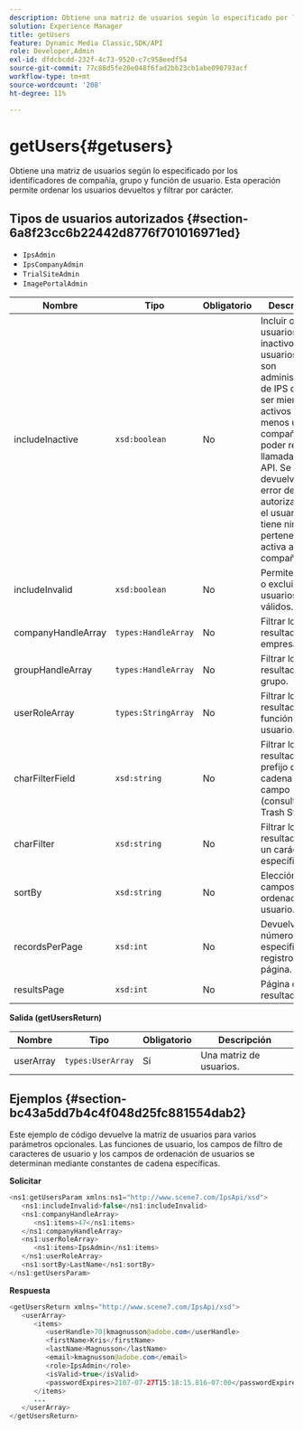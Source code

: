 ```yaml
---
description: Obtiene una matriz de usuarios según lo especificado por los identificadores de compañía, grupo y función de usuario. Esta operación permite ordenar los usuarios devueltos y filtrar por carácter.
solution: Experience Manager
title: getUsers
feature: Dynamic Media Classic,SDK/API
role: Developer,Admin
exl-id: dfdcbcdd-232f-4c73-9520-c7c958eedf54
source-git-commit: 77c88d5fe20e048f6fad2bb23cb1abe090793acf
workflow-type: tm+mt
source-wordcount: '208'
ht-degree: 11%

---
```


# getUsers{#getusers}

Obtiene una matriz de usuarios según lo especificado por los identificadores de compañía, grupo y función de usuario. Esta operación permite ordenar los usuarios devueltos y filtrar por carácter.

## Tipos de usuarios autorizados {#section-6a8f23cc6b22442d8776f701016971ed}

* `IpsAdmin`
* `IpsCompanyAdmin`
* `TrialSiteAdmin`
* `ImagePortalAdmin`


| Nombre | Tipo | Obligatorio | Descripción |
|---|---|---|---|
| includeInactive | `xsd:boolean` | No | Incluir o excluir usuarios inactivos. Los usuarios que no son administradores de IPS deben ser miembros activos de al menos una compañía para poder realizar llamadas de API. Se devuelve un error de autorización si el usuario no tiene ninguna pertenencia activa a la compañía. |
| includeInvalid | `xsd:boolean` | No | Permite incluir o excluir usuarios no válidos. |
| companyHandleArray | `types:HandleArray` | No | Filtrar los resultados por empresa. |
| groupHandleArray | `types:HandleArray` | No | Filtrar los resultados por grupo. |
| userRoleArray | `types:StringArray` | No | Filtrar los resultados por función de usuario. |
| charFilterField | `xsd:string` | No | Filtrar los resultados por prefijo de cadena del campo (consulte [!DNL Trash State).] |
| charFilter | `xsd:string` | No | Filtrar los resultados por un carácter específico. |
| sortBy | `xsd:string` | No | Elección de los campos de ordenación del usuario. |
| recordsPerPage | `xsd:int` | No | Devuelve el número especificado de registros por página. |
| resultsPage | `xsd:int` | No | Página de resultados. |

**Salida (getUsersReturn)**

| Nombre | Tipo | Obligatorio | Descripción |
|---|---|---|---|
| userArray | `types:UserArray` | Sí | Una matriz de usuarios. |

## Ejemplos {#section-bc43a5dd7b4c4f048d25fc881554dab2}

Este ejemplo de código devuelve la matriz de usuarios para varios parámetros opcionales. Las funciones de usuario, los campos de filtro de caracteres de usuario y los campos de ordenación de usuarios se determinan mediante constantes de cadena específicas.

**Solicitar**

```java
<ns1:getUsersParam xmlns:ns1="http://www.scene7.com/IpsApi/xsd">
   <ns1:includeInvalid>false</ns1:includeInvalid>
   <ns1:companyHandleArray>
      <ns1:items>47</ns1:items>
   </ns1:companyHandleArray>
   <ns1:userRoleArray>
      <ns1:items>IpsAdmin</ns1:items>
   </ns1:userRoleArray>
   <ns1:sortBy>LastName</ns1:sortBy>
</ns1:getUsersParam>
```

**Respuesta**

```java
<getUsersReturn xmlns="http://www.scene7.com/IpsApi/xsd">
   <userArray>
      <items>
         <userHandle>70|kmagnusson@adobe.com</userHandle>
         <firstName>Kris</firstName>
         <lastName>Magnusson</lastName>
         <email>kmagnusson@adobe.com</email>
         <role>IpsAdmin</role>
         <isValid>true</isValid>
         <passwordExpires>2107-07-27T15:18:15.816-07:00</passwordExpires>
      </items>
      ...
   </userArray>
</getUsersReturn>
```
